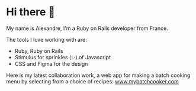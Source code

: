 # Hi there 👋

My name is Alexandre, I'm a Ruby on Rails developer from France.

The tools I love working with are:

- Ruby, Ruby on Rails
- Stimulus for sprinkles (✨) of Javascript
- CSS and Figma for the design

Here is my latest collaboration work, a web app for making a batch cooking menu by selecting from a choice of recipes:
www.mybatchcooker.com
